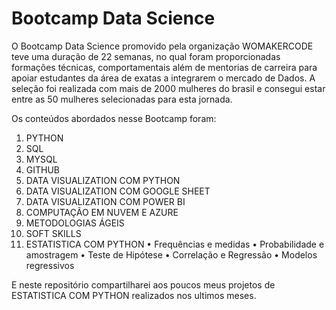 # Bootcamp Data Science

O Bootcamp Data Science promovido pela organização WOMAKERCODE teve uma duração de 22 semanas, no qual foram proporcionadas formações técnicas, comportamentais além de mentorias de carreira para apoiar estudantes da área de exatas a integrarem o mercado de Dados. A seleção foi realizada com mais de 2000 mulheres do brasil e consegui estar entre as 50 mulheres selecionadas para esta jornada. 

Os conteúdos abordados nesse Bootcamp foram: 
1) PYTHON
2) SQL 
3) MYSQL
4) GITHUB
5) DATA VISUALIZATION COM PYTHON
6) DATA VISUALIZATION COM GOOGLE SHEET
7) DATA VISUALIZATION COM POWER BI
8) COMPUTAÇÃO EM NUVEM E AZURE
9) METODOLOGIAS ÁGEIS 
10) SOFT SKILLS
11) ESTATISTICA COM PYTHON
•	Frequências e medidas
•	Probabilidade e amostragem
•	Teste de Hipótese
•	Correlação e Regressão
•	Modelos regressivos

E neste repositório compartilharei aos poucos meus projetos de ESTATISTICA COM PYTHON realizados nos ultimos meses. 
